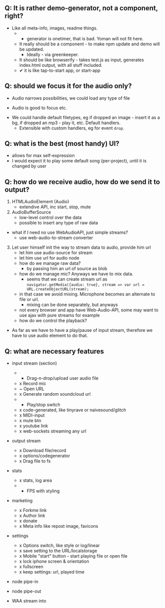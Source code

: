 ## Q: It is rather demo-generator, not a component, right?

* Like all meta-info, images, readme things.
	* - generator is onetimer, that is bad. Yoman will not fit here.
	* It really should be a component - to make npm update and demo will be updated.
		+ Ideally - via greenkeeper.
	* It should be like browserify - takes test.js as input, generates index.html output, with all stuff included.
	* ✔ it is like tap-to-start app, or start-app

## Q: should we focus it for the audio only?

- Audio narrows possibilities, we could load any type of file
+ Audio is good to focus etc.
* We could handle default filetypes, eg if dropped an image - insert it as a bg, if dropped an mp3 - play it, etc. Default handlers.
	+ Extensible with custom handlers, eg for event `drop`.

## Q: what is the best (most handy) UI?

* allows for max self-expression
* I would expect it to play some default song (per-project), until it is changed by user

## Q: how do we receive audio, how do we send it to output?

1. HTMLAudioElement (Audio)
	+ extendive API, inc start, stop, mute
2. AudioBufferSource
	+ low-level control over the data
	+ possible to insert any type of raw data
* what if I need no use WebAudioAPI, just simple streams?
	* use web-audio-to-stream converter
3. Let user himself init the way to stream data to audio, provide him url
	+ let him use audio-source for stream
	+ let him use url for audio node
	- how do we manage raw data?
		+ by passing him an url of source as blob
	- how do we manage mic? Anyways we have to mix data.
		+ seems that we can create stream url as `navigator.getMedia({audio: true}, stream => var url = URL.createObjectURL(stream);`
	- in that case we avoid mixing. Microphone becomes an alternate to file or url.
		+ mixing can be done separately, but anyways
	+ not every browser and app have Web-Audio-API, some may want to use ajax with pure streams for example
	- how do we control the playback?
* As far as we have to have a play/pause of input stream, therefore we have to use audio element to do that.


## Q: what are necessary features
* input stream (section)
	* + Drag-n-drop/upload user audio file
	* x Record mic
	* ~ Open URL
	* x Generate random soundcloud url
	* + Play/stop switch
	* x code-generated, like tinyrave or naivesound/glitch
	* x MIDI-input
	* x mute btn
	* x youtube link
	* x web-sockets streaming any url
* output stream
	* x Download file/record
	* x options/codegenerator
	* x Drag file to fs
* stats
	* x stats, log area
	* + FPS with styling
* marketing
	* x Forkme link
	* x Author link
	* x donate
	* x Meta info like repost image, favicons
* settings
	* x Options switch, like style or log/linear
	* x save setting to the URL/localstorage
	* x Mobile "start" button - start playing file or open file
	* x lock iphone screen & orientation
	* x fullscreen
	* x keep settings: url, played time

* node pipe-in
* node pipe-out
* WAA stream into
